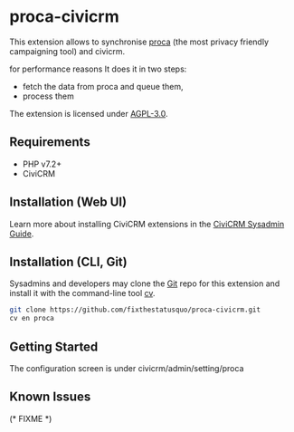 # proca-civicrm

This extension allows to synchronise [proca](https://proca.app) (the most privacy friendly campaigning tool) and civicrm.


for performance reasons It does it in two steps: 

- fetch the data from proca and queue them, 
- process them

The extension is licensed under [AGPL-3.0](LICENSE.txt).

## Requirements

* PHP v7.2+
* CiviCRM

## Installation (Web UI)

Learn more about installing CiviCRM extensions in the [CiviCRM Sysadmin Guide](https://docs.civicrm.org/sysadmin/en/latest/customize/extensions/).


## Installation (CLI, Git)

Sysadmins and developers may clone the [Git](https://en.wikipedia.org/wiki/Git) repo for this extension and
install it with the command-line tool [cv](https://github.com/civicrm/cv).

```bash
git clone https://github.com/fixthestatusquo/proca-civicrm.git
cv en proca
```

## Getting Started

The configuration screen is under civicrm/admin/setting/proca


## Known Issues

(* FIXME *)
